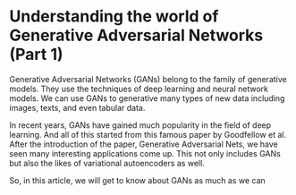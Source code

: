 # Understanding the world of Generative Adversarial Networks (Part 1)

Generative Adversarial Networks (GANs) belong to the family of generative models. They use the techniques of deep learning and neural network models. We can use GANs to generative many types of new data including images, texts, and even tabular data.

In recent years, GANs have gained much popularity in the field of deep learning. And all of this started from this famous paper by Goodfellow et al. After the introduction of the paper, Generative Adversarial Nets, we have seen many interesting applications come up. This not only includes GANs but also the likes of variational autoencoders as well.

So, in this article, we will get to know about GANs as much as we can